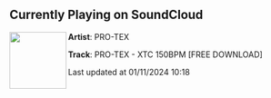 ## Currently Playing on SoundCloud

[<img align="left" width="100" src="https://i1.sndcdn.com/artworks-OJy8rpGzMOuIGHAM-svPitw-t500x500.jpg">](https://soundcloud.com/pro-tex-beats/pro-tex-xtc-150bpm?in=saxurn/sets/tmp/)

**Artist**: PRO-TEX 

**Track**: PRO-TEX - XTC 150BPM [FREE DOWNLOAD]

Last updated at 01/11/2024 10:18
